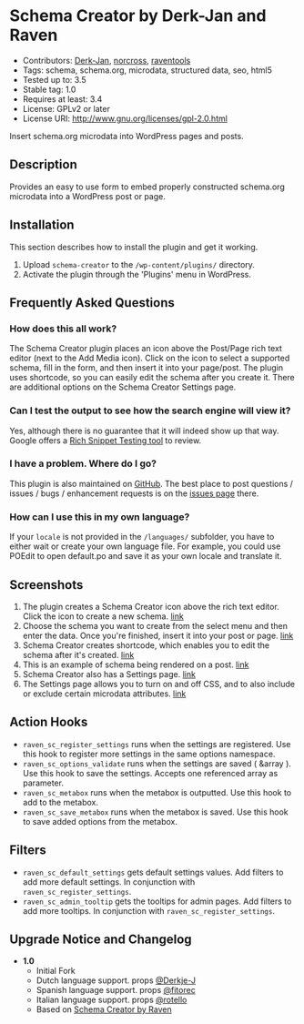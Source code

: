 Schema Creator by Derk-Jan and Raven
========================
- Contributors: [Derk-Jan](https://github.com/Derkje-J), [norcross](https://github.com/norcross), [raventools](https://github.com/raventools)
- Tags: schema, schema.org, microdata, structured data, seo, html5
- Tested up to: 3.5
- Stable tag: 1.0
- Requires at least: 3.4
- License: GPLv2 or later
- License URI: http://www.gnu.org/licenses/gpl-2.0.html

Insert schema.org microdata into WordPress pages and posts.

Description
--------------
Provides an easy to use form to embed properly constructed schema.org microdata into a WordPress post or page.

Installation
--------------
This section describes how to install the plugin and get it working.

1. Upload `schema-creator` to the `/wp-content/plugins/` directory.
2. Activate the plugin through the 'Plugins' menu in WordPress.

Frequently Asked Questions
--------------------------
### How does this all work?
The Schema Creator plugin places an icon above the Post/Page rich text editor (next to the Add Media icon). Click on the icon to select a supported schema, fill in the form, and then insert it into your page/post. The plugin uses shortcode, so you can easily edit the schema after you create it. There are additional options on the Schema Creator Settings page.

### Can I test the output to see how the search engine will view it?
Yes, although there is no guarantee that it will indeed show up that way. Google offers a [Rich Snippet Testing tool](http://www.google.com/webmasters/tools/richsnippets/ "Google Rich Snippet Test") to review.

### I have a problem. Where do I go?
This plugin is also maintained on [GitHub](https://github.com/Derkje-J/schema-creator/ "Schema Creator on GitHub"). The best place to post questions / issues / bugs / enhancement requests is on the [issues page](https://github.com/Derkje-J/schema-creator/issues "Issues page for Schema Creator on GitHub") there.

### How can I use this in my own language?
If your `locale` is not provided in the `/languages/` subfolder, you have to either wait or create your own language file. For example, you could use POEdit to open default.po and save it as your own locale and translate it.

Screenshots
--------------------------

1. The plugin creates a Schema Creator icon above the rich text editor. Click the icon to create a new schema. [link](https://github.com/norcross/schema-creator/blob/master/screenshot-1.png)
2. Choose the schema you want to create from the select menu and then enter the data. Once you're finished, insert it into your post or page. [link](https://github.com/norcross/schema-creator/blob/master/screenshot-2.png)
3. Schema Creator creates shortcode, which enables you to edit the schema after it's created. [link](https://github.com/norcross/schema-creator/blob/master/screenshot-3.png)
4. This is an example of schema being rendered on a post. [link](https://github.com/norcross/schema-creator/blob/master/screenshot-4.png)
5. Schema Creator also has a Settings page. [link](https://github.com/norcross/schema-creator/blob/master/screenshot-5.png)
6. The Settings page allows you to turn on and off CSS, and to also include or exclude certain microdata attributes. [link](https://github.com/norcross/schema-creator/blob/master/screenshot-6.png)

Action Hooks
--------------
- `raven_sc_register_settings` runs when the settings are registered. Use this hook to register more settings in the same options namespace.
- `raven_sc_options_validate` runs when the settings are saved ( &array ). Use this hook to save the settings. Accepts one referenced array as parameter.
- `raven_sc_metabox` runs when the metabox is outputted. Use this hook to add to the metabox.
- `raven_sc_save_metabox` runs when the metabox is saved. Use this hook to save added options from the metabox.

Filters
--------------
- `raven_sc_default_settings` gets default settings values. Add filters to add more default settings. In conjunction with `raven_sc_register_settings`.
- `raven_sc_admin_tooltip` gets the tooltips for admin pages. Add filters to add more tooltips. In conjunction with `raven_sc_register_settings`.

Upgrade Notice and Changelog
--------------
- **1.0**
  * Initial Fork
  * Dutch language support. props [@Derkje-J](https://github.com/Derkje-J)
  * Spanish language support. props [@fitorec](https://github.com/fitorec)
  * Italian language support. props [@rotello](https://github.com/rotello)
  * Based on [Schema Creator by Raven](https://github.com/norcross/schema-creator/)